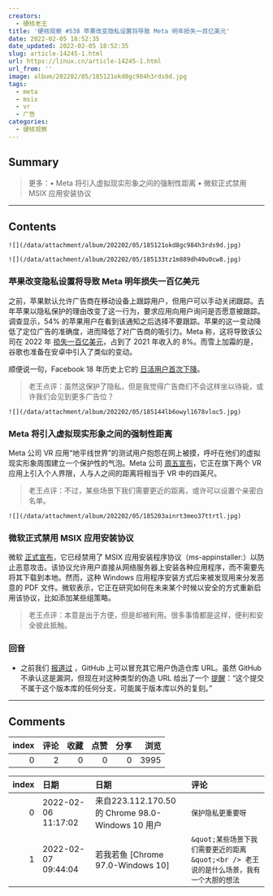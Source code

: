 ```yaml
---
creators:
  - 硬核老王
title: '硬核观察 #538 苹果改变隐私设置将导致 Meta 明年损失一百亿美元'
date: 2022-02-05 18:52:35
date_updated: 2022-02-05 18:52:35
slug: article-14245-1.html
url: https://linux.cn/article-14245-1.html
url_from: ''
image: album/202202/05/185121okd8gc984h3rds9d.jpg
tags:
  - meta
  - msix
  - vr
  - 广告
categories:
  - 硬核观察
---
```


## Summary

> 更多：• Meta 将引入虚拟现实形象之间的强制性距离 • 微软正式禁用 MSIX 应用安装协议

***

<!-- more -->

## Contents

`![](/data/attachment/album/202202/05/185121okd8gc984h3rds9d.jpg)`

`![](/data/attachment/album/202202/05/185133tz1m889dh40u0cw8.jpg)`

### 苹果改变隐私设置将导致 Meta 明年损失一百亿美元

之前，苹果默认允许广告商在移动设备上跟踪用户，但用户可以手动关闭跟踪。去年苹果以隐私保护的理由改变了这一行为，要求应用向用户询问是否愿意被跟踪。调查显示，54% 的苹果用户在看到该通知之后选择不要跟踪。苹果的这一变动降低了定位广告的准确度，进而降低了对广告商的吸引力。Meta 称，这将导致该公司在 2022 年 [损失一百亿美元](https://www.economist.com/the-economist-explains/2022/02/03/how-apples-privacy-push-cost-meta-10bn)，占到了 2021 年收入的 8%。而雪上加霜的是，谷歌也准备在安卓中引入了类似的变动。

顺便说一句，Facebook 18 年历史上它的 [日活用户首次下降](https://www.washingtonpost.com/technology/2022/02/02/facebook-earnings-meta/)。

> 
> 老王点评：虽然这保护了隐私，但是我觉得广告商们不会这样坐以待毙，或许我们会见到更多广告位？
> 
> 
> 

`![](/data/attachment/album/202202/05/185144lb6owyl1678vloc5.jpg)`

### Meta 将引入虚拟现实形象之间的强制性距离

Meta 公司 VR 应用“地平线世界”的测试用户抱怨在网上被摸，呼吁在他们的虚拟现实形象周围建立一个保护性的气泡。Meta 公司 [周五宣布](https://www.theguardian.com/technology/2022/feb/04/meta-to-bring-in-mandatory-distances-between-virtual-reality-avatars)，它正在旗下两个 VR 应用上引入个人界限，人与人之间的距离将相当于 VR 中的四英尺。

> 
> 老王点评：不过，某些场景下我们需要更近的距离，或许可以设置个亲密白名单。
> 
> 
> 

`![](/data/attachment/album/202202/05/185203ainrt3meo37ttrtl.jpg)`

### 微软正式禁用 MSIX 应用安装协议

微软 [正式宣布](https://www.neowin.net/news/microsoft-disabled-msix-appx-installer-to-save-users-from-emotet-bazarloader-like-threats/)，它已经禁用了 MSIX 应用安装程序协议（ms-appinstaller:）以防止恶意攻击。该协议允许用户直接从网络服务器上安装各种应用程序，而不需要先将其下载到本地。然而，这种 Windows 应用程序安装方式后来被发现用来分发恶意的 PDF 文件。微软表示，它正在研究如何在未来某个时候以安全的方式重新启用该协议，比如添加某些组策略。

> 
> 老王点评：本意是出于方便，但是却被利用。很多事情都是这样，便利和安全彼此抵触。
> 
> 
> 

### 回音

* 之前我们 [报道过](https://linux.cn/article-14225-1.html) ，GitHub 上可以冒充其它用户伪造仓库 URL。虽然 GitHub 不承认这是漏洞，但现在对这种类型的伪造 URL 给出了一个 [提醒](https://github.com/torvalds/linux/tree/5895e21f3c744ed9829e3afe9691e3eb1b1932ae)：“这个提交不属于这个版本库的任何分支，可能属于版本库以外的复刻。”

***

## Comments


|   index |   评论 |   收藏 |   点赞 |   分享 |   浏览 |
|--------:|-------:|-------:|-------:|-------:|-------:|
|       0 |      2 |      0 |      0 |      0 |   3995 |

|   index | 日期                | 日期                                             | 评论                                                                                    |
|--------:|:--------------------|:-------------------------------------------------|:----------------------------------------------------------------------------------------|
|       0 | 2022-02-06 11:17:02 | 来自223.112.170.50的 Chrome 98.0-Windows 10 用户 | `保护隐私更重要呀`                                                                      |
|       1 | 2022-02-07 09:44:04 | 若我若鱼 [Chrome 97.0-Windows 10]                | `&quot;某些场景下我们需要更近的距离&quot;<br /> 老王说的是什么场景，我有一个大胆的想法` |
